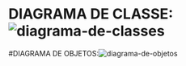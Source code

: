 # DIAGRAMA DE CLASSE:![diagrama-de-classes](https://user-images.githubusercontent.com/45945526/195913992-0ce078d5-7c30-48d1-815a-24cb1aa1cd2d.png)


#DIAGRAMA DE OBJETOS:![diagrama-de-objetos](https://user-images.githubusercontent.com/45945526/195914108-d5e609e9-0bb8-47e7-bdde-762f85d7152a.png)
